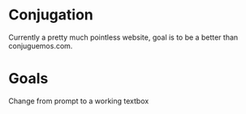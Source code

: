 # Conjugation
Currently a pretty much pointless website, goal is to be a better than conjuguemos.com. 


# Goals
Change from prompt to a working textbox
